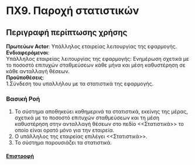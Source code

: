 
# ΠΧ9. Παροχή στατιστικών 

## Περιγραφή περίπτωσης χρήσης 

**Πρωτεύων Actor**: Υπάλληλος εταιρείας λειτουργίας της εφαρμογής.  
**Ενδιαφερόμενοι**:  
Υπάλληλος εταιρείας λειτουργίας της εφαρμογής: Ενημέρωση σχετικά με το ποσοστό επιτυχών σταθμεύσεων κάθε μήνα και μέση καθυστέρηση σε κάθε ανταλλαγή θέσεων.  
**Προϋποθέσεις**:  
1.Σύνδεση του υπαλλήλου με τα στατιστικά της εφαρμογής.  


### **Βασική Ροή**  

1. Το σύστημα αποθηκεύει καθημερινά τα στατιστικά, εκείνης της μέρας, σχετικά με το ποσοστό επιτυχών σταθμεύσεων και τη μέση καθυστέρηση στην ανταλλαγή θέσεων στο πεδίο <<Στατιστικά>> το οποίο είναι ορατό μόνο για την εταιρεία.
2. Ο υπάλληλος της εταιρείας επιλέγει <<Στατιστικά>>.
3. Το σύστημα παρουσιάζει τα στατιστικά.


#### [Επιστροφή](../../software-requirements.md#ειδικές-απαιτήσεις)
